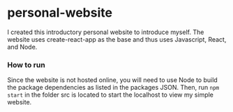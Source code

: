 # personal-website
I created this introductory personal website to introduce myself. The website uses create-react-app as the base and thus uses Javascript, React, and Node.

### How to run
Since the website is not hosted online, you will need to use Node to build the package dependencies as listed in the packages JSON. Then, run `npm start` in the folder src is located to start the localhost to view my simple website.
